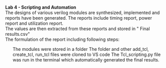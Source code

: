 **Lab 4 - Scripting and Automation**
<br>
The designs of various verilog modules are synthesized, implemented and reports have been generated. The reports include timing report, power report and utilization report.
<br>
The values are then extracted from these reports and stored in " Final results.csv"
<br>
The formulation of the report including following steps:
<ul>
  <item> The modules were stored in a folder</item>
  <item> The folder and other add_tcl, create_tcl, run_tcl files were cloned to VS code</item>
  <item> The Tcl_scripting.py file was run in the terminal which automatically generated the final results.</item>
</ul>

